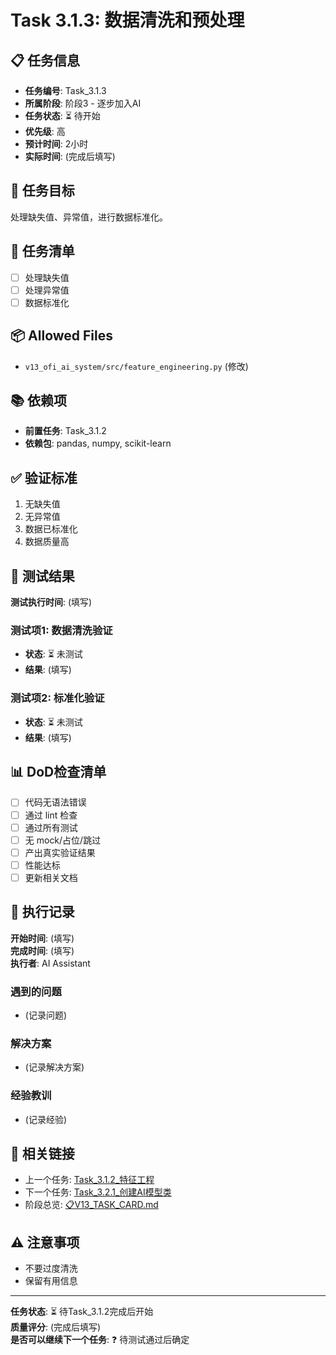 # Task 3.1.3: 数据清洗和预处理

## 📋 任务信息
- **任务编号**: Task_3.1.3
- **所属阶段**: 阶段3 - 逐步加入AI
- **任务状态**: ⏳ 待开始
- **优先级**: 高
- **预计时间**: 2小时
- **实际时间**: (完成后填写)

## 🎯 任务目标
处理缺失值、异常值，进行数据标准化。

## 📝 任务清单
- [ ] 处理缺失值
- [ ] 处理异常值
- [ ] 数据标准化

## 📦 Allowed Files
- `v13_ofi_ai_system/src/feature_engineering.py` (修改)

## 📚 依赖项
- **前置任务**: Task_3.1.2
- **依赖包**: pandas, numpy, scikit-learn

## ✅ 验证标准
1. 无缺失值
2. 无异常值
3. 数据已标准化
4. 数据质量高

## 🧪 测试结果
**测试执行时间**: (填写)

### 测试项1: 数据清洗验证
- **状态**: ⏳ 未测试
- **结果**: (填写)

### 测试项2: 标准化验证
- **状态**: ⏳ 未测试
- **结果**: (填写)

## 📊 DoD检查清单
- [ ] 代码无语法错误
- [ ] 通过 lint 检查
- [ ] 通过所有测试
- [ ] 无 mock/占位/跳过
- [ ] 产出真实验证结果
- [ ] 性能达标
- [ ] 更新相关文档

## 📝 执行记录
**开始时间**: (填写)  
**完成时间**: (填写)  
**执行者**: AI Assistant

### 遇到的问题
- (记录问题)

### 解决方案
- (记录解决方案)

### 经验教训
- (记录经验)

## 🔗 相关链接
- 上一个任务: [Task_3.1.2_特征工程](./Task_3.1.2_特征工程.md)
- 下一个任务: [Task_3.2.1_创建AI模型类](./Task_3.2.1_创建AI模型类.md)
- 阶段总览: [📋V13_TASK_CARD.md](../../📋V13_TASK_CARD.md)

## ⚠️ 注意事项
- 不要过度清洗
- 保留有用信息

---
**任务状态**: ⏳ 待Task_3.1.2完成后开始  
**质量评分**: (完成后填写)  
**是否可以继续下一个任务**: ❓ 待测试通过后确定

